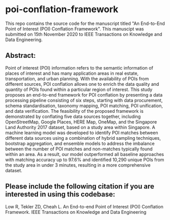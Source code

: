 # poi-conflation-framework
This repo contains the source code for the manuscript titled "An End-to-End Point of Interest (POI) Conflation Framework". This manuscipt was submitted on 15th November 2020 to IEEE Transactions on Knowledge and Data Engineering.

## Abstract:
Point of interest (POI) information refers to the semantic information of places of interest and has many application areas in real estate, transportation, and urban planning. With the availability of POIs from different sources, POI conflation allows one to enrich the data quality and quantity of POIs found within a particular region of interest. This study proposes an end-to-end framework for POI conflation by presenting a data processing pipeline consisting of six steps, starting with data procurement, schema standardisation, taxonomy mapping, POI matching, POI unification, and data verification. The feasibility of the proposed framework is demonstrated by conflating five data sources together, including OpenStreetMap, Google Places, HERE Map, OneMap, and the Singapore Land Authority 2017 dataset, based on a study area within Singapore. A machine learning model was developed to identify POI matches between different data sources using a combination of hybrid sampling techniques, bootstrap aggregation, and ensemble models to address the imbalance between the number of POI matches and non-matches typically found within an area. As a result, our model outperformed all baseline approaches with matching accuracy up to 97.6% and identified 10,290 unique POIs from the study area in under 3 minutes, resulting in a more comprehensive dataset.


## Please include the following citation if you are interested in using this codebase:
Low R, Tekler ZD, Cheah L. An End-to-end Point of Interest (POI) Conflation Framework. IEEE Transactions on Knowledge and Data Engineering
